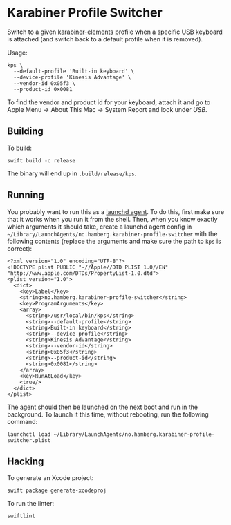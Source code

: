 # Karabiner Profile Switcher

Switch to a given [karabiner-elements](https://github.com/tekezo/Karabiner-Elements) profile when a specific USB keyboard is attached (and switch back to a default profile when it is removed).

Usage:

    kps \
      --default-profile 'Built-in keyboard' \
      --device-profile 'Kinesis Advantage' \
      --vendor-id 0x05f3 \
      --product-id 0x0081

To find the vendor and product id for your keyboard, attach it and go to Apple Menu → About This Mac → System Report and look under *USB*.

## Building

To build:

    swift build -c release

The binary will end up in `.build/release/kps`.

## Running

You probably want to run this as a [launchd agent](http://www.launchd.info). To do this, first make sure that it works when you run it from the shell. Then, when you know exactly which arguments it should take, create a launchd agent config in `~/Library/LaunchAgents/no.hamberg.karabiner-profile-switcher` with the following contents (replace the arguments and make sure the path to `kps` is correct):

    <?xml version="1.0" encoding="UTF-8"?>
    <!DOCTYPE plist PUBLIC "-//Apple//DTD PLIST 1.0//EN" "http://www.apple.com/DTDs/PropertyList-1.0.dtd">
    <plist version="1.0">
      <dict>
        <key>Label</key>
        <string>no.hamberg.karabiner-profile-switcher</string>
        <key>ProgramArguments</key>
        <array>
          <string>/usr/local/bin/kps</string>
          <string>--default-profile</string>
          <string>Built-in keyboard</string>
          <string>--device-profile</string>
          <string>Kinesis Advantage</string>
          <string>--vendor-id</string>
          <string>0x05f3</string>
          <string>--product-id</string>
          <string>0x0081</string>
        </array>
        <key>RunAtLoad</key>
        <true/>
      </dict>
    </plist>

The agent should then be launched on the next boot and run in the background. To launch it this time, without rebooting, run the following command:

    launchctl load ~/Library/LaunchAgents/no.hamberg.karabiner-profile-switcher.plist

## Hacking

To generate an Xcode project:

    swift package generate-xcodeproj

To run the linter:

    swiftlint
